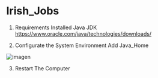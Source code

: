 # Irish_Jobs
1. Requirements Installed
 Java
 JDK
 https://www.oracle.com/java/technologies/downloads/
 
2. Configurate the System Environment
Add Java_Home

![imagen](https://user-images.githubusercontent.com/35875131/160674473-4e548c41-e9c5-4945-a402-3604c5271c32.png)

3. Restart The Computer 
